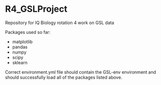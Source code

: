 # R4_GSLProject
Repository for IQ Biology rotation 4 work on GSL data

Packages used so far:
- matplotlib
- pandas
- numpy
- scipy
- sklearn


Correct environment.yml file should contain the GSL-env environment and should
successfully load all of the packages listed above.
